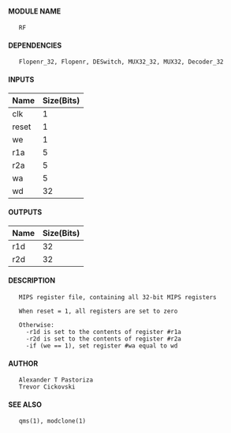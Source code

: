 #### MODULE NAME
       RF

#### DEPENDENCIES
       Flopenr_32, Flopenr, DESwitch, MUX32_32, MUX32, Decoder_32

#### INPUTS
Name  | Size(Bits)
------|------------
clk  |     1      
reset |     1     
we   |     1      
r1a  |     5      
r2a  |     5      
wa   |     5      
wd   |     32     

#### OUTPUTS
Name | Size(Bits)
-----|------------
r1d  |     32    
r2d  |     32     

#### DESCRIPTION
       MIPS register file, containing all 32-bit MIPS registers

       When reset = 1, all registers are set to zero

       Otherwise:
         -r1d is set to the contents of register #r1a
         -r2d is set to the contents of register #r2a
         -if (we == 1), set register #wa equal to wd

#### AUTHOR
       Alexander T Pastoriza
       Trevor Cickovski

#### SEE ALSO
       qms(1), modclone(1)
